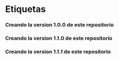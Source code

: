 # Etiquetas
### Creando la version 1.0.0 de este repositorio
### Creando la version 1.1.0 de este repositorio
### Creando la version 1.1.1 de este repositorio
